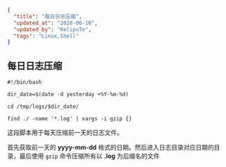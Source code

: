 ```json
{
  "title": "每日日志压缩",
  "updated_at": "2020-06-16",
  "updated_by": "KelipuTe",
  "tags": "Linux,Shell"
}
```

## 每日日志压缩

```shell
#!/bin/bash

dir_date=$(date -d yesterday +%Y-%m-%d)

cd /tmp/logs/$dir_date/

find ./ -name '*.log' | xargs -i gzip {}
```

这段脚本用于每天压缩前一天的日志文件。

首先获取前一天的 **yyyy-mm-dd** 格式的日期。然后进入日志目录对应日期的目录，最后使用 `gzip` 命令压缩所有以 **.log** 为后缀名的文件

